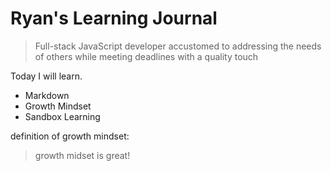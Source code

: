 # Ryan's Learning Journal

> Full-stack JavaScript developer accustomed to addressing the needs of others while meeting deadlines with a quality touch

Today I will learn.
- Markdown
- Growth Mindset
- Sandbox Learning

definition of growth mindset:
> growth midset is great!
